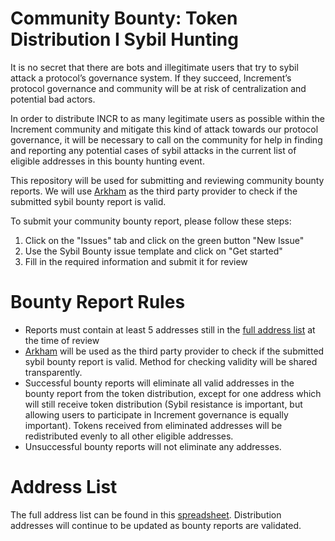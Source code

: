 # Community Bounty: Token Distribution I Sybil Hunting

It is no secret that there are bots and illegitimate users that try to sybil attack a protocol’s governance system. If they succeed, Increment’s protocol governance and community will be at risk of centralization and potential bad actors.

In order to distribute INCR to as many legitimate users as possible within the Increment community and mitigate this kind of attack towards our protocol governance, it will be necessary to call on the community for help in finding and reporting any potential cases of sybil attacks in the current list of eligible addresses in this bounty hunting event.

This repository will be used for submitting and reviewing community bounty reports. We will use [Arkham](https://platform.arkhamintelligence.com/) as the third party provider to check if the submitted sybil bounty report is valid.

To submit your community bounty report, please follow these steps:
1. Click on the "Issues" tab and click on the green button "New Issue"
2. Use the Sybil Bounty issue template and click on "Get started"
3. Fill in the required information and submit it for review

# Bounty Report Rules

- Reports must contain at least 5 addresses still in the [full address list](https://docs.google.com/spreadsheets/d/1Y1ax3pePYNKpU4L9WbZOcv3QGbz6LlRdzE-AkkaeAeM/edit#gid=1556209484&range=A1) at the time of review
- [Arkham](https://platform.arkhamintelligence.com/) will be used as the third party provider to check if the submitted sybil bounty report is valid. Method for checking validity will be shared transparently.
- Successful bounty reports will eliminate all valid addresses in the bounty report from the token distribution, except for one address which will still receive token distribution (Sybil resistance is important, but allowing users to participate in Increment governance is equally important). Tokens received from eliminated addresses will be redistributed evenly to all other eligible addresses.
- Unsuccessful bounty reports will not eliminate any addresses.

# Address List

The full address list can be found in this [spreadsheet](https://docs.google.com/spreadsheets/d/1Y1ax3pePYNKpU4L9WbZOcv3QGbz6LlRdzE-AkkaeAeM/edit#gid=1556209484&range=A1). Distribution addresses will continue to be updated as bounty reports are validated.
